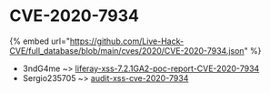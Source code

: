 # CVE-2020-7934
{% embed url="https://github.com/Live-Hack-CVE/full_database/blob/main/cves/2020/CVE-2020-7934.json" %}

* 3ndG4me ~> [liferay-xss-7.2.1GA2-poc-report-CVE-2020-7934](https://www.alice-snow.ru/2020/database/cve-2020-7934/liferay-xss-7.2.1ga2-poc-report-cve-2020-7934-3ndg4me)
* Sergio235705 ~> [audit-xss-cve-2020-7934](https://www.alice-snow.ru/2020/database/cve-2020-7934/audit-xss-cve-2020-7934-sergio235705)